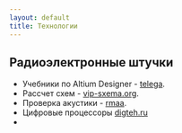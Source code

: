 ```yaml
---
layout: default
title: Технологии
---
```


## Радиоэлектронные штучки

* Учебники по Altium Designer - 
[telega](https://t.me/joinchat/AAAAAEuFE0LuGYTLthOWDA).
* Рассчет схем - 
[vip-sxema.org](https://vip-cxema.org/index.php/online-raschjoty).
* Проверка акустики - 
[rmaa](http://audio.rightmark.org/products/rmaa_rus.shtml).
* Цифровые процессоры
[digteh.ru](http://digteh.ru/dsp/DSP/)
* 

